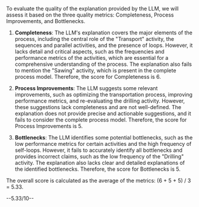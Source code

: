 To evaluate the quality of the explanation provided by the LLM, we will assess it based on the three quality metrics: Completeness, Process Improvements, and Bottlenecks.

1. **Completeness**: The LLM's explanation covers the major elements of the process, including the central role of the "Transport" activity, the sequences and parallel activities, and the presence of loops. However, it lacks detail and critical aspects, such as the frequencies and performance metrics of the activities, which are essential for a comprehensive understanding of the process. The explanation also fails to mention the "Sawing" activity, which is present in the complete process model. Therefore, the score for Completeness is 6.

2. **Process Improvements**: The LLM suggests some relevant improvements, such as optimizing the transportation process, improving performance metrics, and re-evaluating the drilling activity. However, these suggestions lack completeness and are not well-defined. The explanation does not provide precise and actionable suggestions, and it fails to consider the complete process model. Therefore, the score for Process Improvements is 5.

3. **Bottlenecks**: The LLM identifies some potential bottlenecks, such as the low performance metrics for certain activities and the high frequency of self-loops. However, it fails to accurately identify all bottlenecks and provides incorrect claims, such as the low frequency of the "Drilling" activity. The explanation also lacks clear and detailed explanations of the identified bottlenecks. Therefore, the score for Bottlenecks is 5.

The overall score is calculated as the average of the metrics: (6 + 5 + 5) / 3 = 5.33.

--5.33/10--